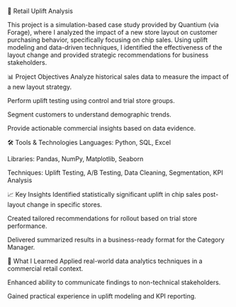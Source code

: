 🛒 Retail Uplift Analysis

This project is a simulation-based case study provided by Quantium (via Forage), where I analyzed the impact of a new store layout on customer purchasing behavior, specifically focusing on chip sales. Using uplift modeling and data-driven techniques, I identified the effectiveness of the layout change and provided strategic recommendations for business stakeholders.

📊 Project Objectives
Analyze historical sales data to measure the impact of a new layout strategy.

Perform uplift testing using control and trial store groups.

Segment customers to understand demographic trends.

Provide actionable commercial insights based on data evidence.

🛠️ Tools & Technologies
Languages: Python, SQL, Excel

Libraries: Pandas, NumPy, Matplotlib, Seaborn

Techniques: Uplift Testing, A/B Testing, Data Cleaning, Segmentation, KPI Analysis

📈 Key Insights
Identified statistically significant uplift in chip sales post-layout change in specific stores.

Created tailored recommendations for rollout based on trial store performance.

Delivered summarized results in a business-ready format for the Category Manager.

🧠 What I Learned
Applied real-world data analytics techniques in a commercial retail context.

Enhanced ability to communicate findings to non-technical stakeholders.

Gained practical experience in uplift modeling and KPI reporting.
